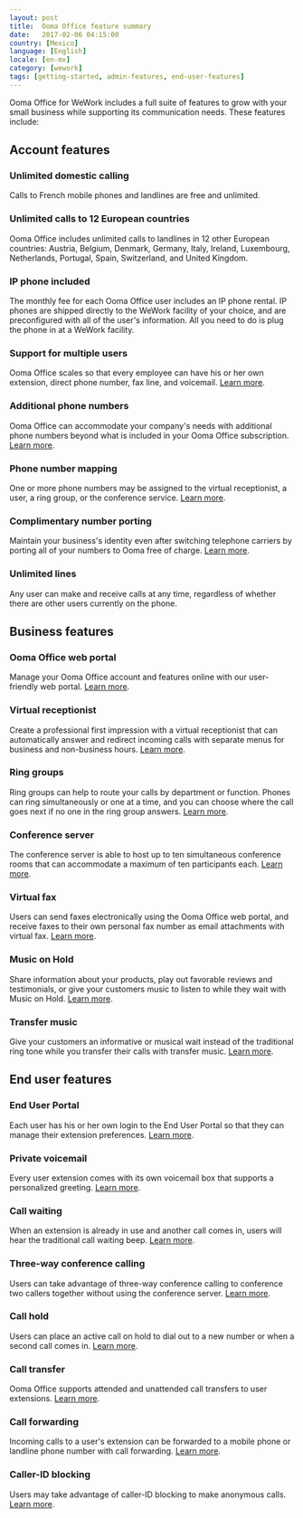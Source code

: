 ```yaml
---
layout: post
title:  Ooma Office feature summary
date:   2017-02-06 04:15:00
country: [Mexico]
language: [English]
locale: [en-mx]
category: [wework]
tags: [getting-started, admin-features, end-user-features]
---
```


Ooma Office for WeWork includes a full suite of features to grow with your small business while supporting its communication needs. These features include: 

## Account features

### Unlimited domestic calling

Calls to French mobile phones and landlines are free and unlimited.

### Unlimited calls to 12 European countries

Ooma Office includes unlimited calls to landlines in 12 other European countries: Austria, Belgium, Denmark, Germany, Italy, Ireland, Luxembourg, Netherlands, Portugal, Spain, Switzerland, and United Kingdom.

### IP phone included

The monthly fee for each Ooma Office user includes an IP phone rental. IP phones are shipped directly to the WeWork facility of your choice, and are preconfigured with all of the user's information. All you need to do is plug the phone in at a WeWork facility.

### Support for multiple users

Ooma Office scales so that every employee can have his or her own extension, direct phone number, fax line, and voicemail. [Learn more](/mx/en/setting-up-extensions).

### Additional phone numbers

Ooma Office can accommodate your company's needs with additional phone numbers beyond what is included in your Ooma Office subscription. [Learn more](/mx/en/adding-additional-phone-numbers).

### Phone number mapping

One or more phone numbers may be assigned to the virtual receptionist, a user, a ring group, or the conference service. [Learn more](/mx/en/mapping-phone-numbers).

### Complimentary number porting

Maintain your business's identity even after switching telephone carriers by porting all of your numbers to Ooma free of charge. [Learn more](/mx/en/porting-in-your-phone-numbers).

### Unlimited lines

Any user can make and receive calls at any time, regardless of whether there are other users currently on the phone. 

## Business features

### Ooma Office web portal

Manage your Ooma Office account and features online with our user-friendly web portal. [Learn more](/mx/en/ooma-office-web-portal-admin-guide).

### Virtual receptionist

Create a professional first impression with a virtual receptionist that can automatically answer and redirect incoming calls with separate menus for business and non-business hours. [Learn more](/mx/en/virtual-receptionist).

### Ring groups

Ring groups can help to route your calls by department or function. Phones can ring simultaneously or one at a time, and you can choose where the call goes next if no one in the ring group answers. [Learn more](/mx/en/ring-groups).

### Conference server

The conference server is able to host up to ten simultaneous conference rooms that can accommodate a maximum of ten participants each. [Learn more](/mx/en/conference-server).

### Virtual fax

Users can send faxes electronically using the Ooma Office web portal, and receive faxes to their own personal fax number as email attachments with virtual fax. [Learn more](/mx/en/virtual-fax). 

### Music on Hold

Share information about your products, play out favorable reviews and testimonials, or give your customers music to listen to while they wait with Music on Hold. [Learn more](/mx/en/music-on-hold).

### Transfer music

Give your customers an informative or musical wait instead of the traditional ring tone while you transfer their calls with transfer music. [Learn more](/mx/en/transfer-music).

## End user features

### End User Portal

Each user has his or her own login to the End User Portal so that they can manage their extension preferences. [Learn more](/mx/en/ooma-end-user-portal).

### Private voicemail

Every user extension comes with its own voicemail box that supports a personalized greeting. [Learn more](/mx/en/voicemail).

### Call waiting

When an extension is already in use and another call comes in, users will hear the traditional call waiting beep. [Learn more](/mx/en/call-waiting).

### Three-way conference calling

Users can take advantage of three-way conference calling to conference two callers together without using the conference server. [Learn more](/mx/en/three-way-call-conferencing).

### Call hold

Users can place an active call on hold to dial out to a new number or when a second call comes in. [Learn more](/mx/en/placing-calls-on-hold).

### Call transfer

Ooma Office supports attended and unattended call transfers to user extensions. [Learn more](/mx/en/transferring-calls).

### Call forwarding

Incoming calls to a user's extension can be forwarded to a mobile phone or landline phone number with call forwarding. [Learn more](/mx/en/call-forwarding).

### Caller-ID blocking

Users may take advantage of caller-ID blocking to make anonymous calls. [Learn more](/mx/en/caller-id-blocking).